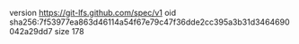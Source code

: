 version https://git-lfs.github.com/spec/v1
oid sha256:7f53977ea863d46114a54f67e79c47f36dde2cc395a3b31d3464690042a29dd7
size 178
